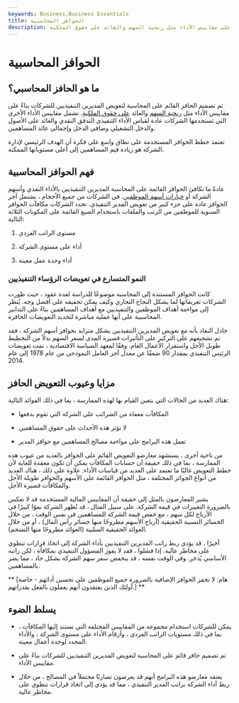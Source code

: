 ```yaml
---
keywords: Business,Business Essentials
title: الحوافز المحاسبية
description: تم تصميم الحافز القائم على المحاسبة لتعويض المديرين التنفيذيين للشركات بناءً على مقاييس الأداء مثل ربحية السهم والعائد على حقوق الملكية.
---
```


# الحوافز المحاسبية
## ما هو الحافز المحاسبي؟

تم تصميم الحافز القائم على المحاسبة لتعويض المديرين التنفيذيين للشركات بناءً على مقاييس الأداء مثل [ربحية السهم](/eps) والعائد [على حقوق الملكية](/returnonequity). تشمل مقاييس الأداء الأخرى التي تستخدمها الشركات عادة لقياس الأداء التنفيذي التدفق النقدي والعائد على الأصول والدخل التشغيلي وصافي الدخل وإجمالي عائد المساهمين.

تعتمد خطط الحوافز المستخدمة على نطاق واسع على فكرة أن الهدف الرئيسي لإدارة الشركة هو زيادة قيم المساهمين إلى أعلى مستوياتها الممكنة.

## فهم الحوافز المحاسبية

عادةً ما تكافئ الحوافز القائمة على المحاسبة المديرين التنفيذيين بالأداء النقدي وأسهم الشركة أو [خيارات أسهم الموظفين](/eso). في الشركات من جميع الأحجام ، يشتمل أجر الحوافز عادة على جزء كبير من تعويض المدير التنفيذي. تحدد الشركات مكافآت الحوافز السنوية للموظفين من الرتب والملفات باستخدام الصيغ القائمة على المكونات الثلاثة التالية:

1. مستوى الراتب الفردي

1. أداء على مستوى الشركة

1. أداء وحدة عمل معينة

### النمو المتسارع في تعويضات الرؤساء التنفيذيين

كانت الحوافز المستندة إلى المحاسبة موضوعًا للدراسة لعدة عقود ، حيث طورت الشركات تعريفاتها لما يشكل النجاح التجاري وكيف يمكن تحقيقه على أفضل وجه. يُنظر إلى مواءمة أهداف الموظفين والتنفيذيين مع أهداف المساهمين بناءً على التدابير المحاسبية على أنها عملية مباشرة لتحديد التعويضات الحافزة.

جادل النقاد بأنه مع تعويض المديرين التنفيذيين بشكل متزايد بحوافز أسهم الشركة ، فقد تم تشجيعهم على التركيز على التأثيرات قصيرة المدى لسعر السهم بدلاً من التخطيط طويل الأجل واستقرار الأعمال العام. وفقًا لمعهد السياسة الاقتصادية ، نمت تعويضات الرئيس التنفيذي بمقدار 90 ضعفًا عن معدل أجر العامل النموذجي من عام 1978 إلى عام 2014.

## مزايا وعيوب التعويض الحافز

هناك العديد من الحالات التي يتعين القيام بها لهذه الممارسة ، بما في ذلك الفوائد التالية:

- المكافآت معفاة من الضرائب على الشركة التي تقوم بدفعها

- لا تؤثر هذه الأحداث على حقوق المساهمين

- تعمل هذه البرامج على مواءمة مصالح المساهمين مع حوافز المدير

من ناحية أخرى ، يستشهد معارضو التعويض القائم على الحوافز بالعديد من عيوب هذه الممارسة ، بما في ذلك حقيقة أن حسابات المكافآت يمكن أن تكون معقدة للغاية لأن خطط التعويض غالبًا ما تعتمد على العديد من قياسات الأداء. علاوة على ذلك ، هناك العديد من أنواع الجوائز المختلفة ، مثل الحوافز القائمة على الأسهم والحوافز طويلة الأجل والمكافآت قصيرة الأجل.

يشير المعارضون بالمثل إلى حقيقة أن المقاييس المالية المستخدمة قد لا تعكس بالضرورة التغييرات في قيمة الشركة. على سبيل المثال ، قد تُظهر الشركة نموًا كبيرًا في الأرباح لكل سهم ، مع خفض قيمة الشركة للمساهمين في نفس الوقت ، من خلال الخسائر النسبية الحقيقية (أرباح الأسهم مطروحًا منها خسائر رأس المال) ، أو من خلال العوائد الحقيقية السلبية (العوائد مطروحًا منها التضخم).

أخيرًا ، قد يؤدي ربط راتب المديرين التنفيذيين بأداء الشركة إلى اتخاذ قرارات تنطوي على مخاطر عالية. إذا فشلوا ، فقد لا يفوز المسؤول التنفيذي بمكافأة ، لكن راتبه الأساسي يُدخر. وفي الوقت نفسه ، قد ينخفض سعر سهم الشركة بشكل حاد ، مما يضر بالمساهمين.

** [هام: لا تحفز الحوافز الإضافية بالضرورة جميع الموظفين على تحسين أدائهم - خاصة أولئك الذين يعتقدون أنهم يعملون بالفعل بقدراتهم.] **

## يسلط الضوء

- يمكن للشركات استخدام مجموعة من المقاييس المختلفة التي تستند إليها المكافآت ، بما في ذلك مستويات الراتب الفردي ، وأرقام الأداء على مستوى الشركة ، والأداء المحدد لوحدة أعمال معينة.

- تم تصميم حافز قائم على المحاسبة لتعويض المديرين التنفيذيين للشركات بناءً على مقاييس الأداء.

- يعتقد معارضو هذه البرامج أنهم قد يعرضون تضاربًا محتملاً في المصالح ، من خلال ربط أداء الشركة براتب المدير التنفيذي ، مما قد يؤدي إلى اتخاذ قرارات تنطوي على مخاطر عالية.

